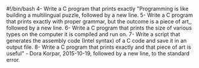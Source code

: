 #!/bin/bash
4-	Write a C program that prints exactly "Programming is like building a multilingual puzzle, followed by a new line.
5-	Write a C program that prints exactly with proper grammar, but the outcome is a piece of art,, followed by a new line.
6-	Write a C program that prints the size of various types on the computer it is compiled and run on.
7-	Write a script that generates the assembly code (Intel syntax) of a C code and save it in an output file.
8-	Write a C program that prints exactly and that piece of art is useful" - Dora Korpar, 2015-10-19, followed by a new line, to the standard error.
